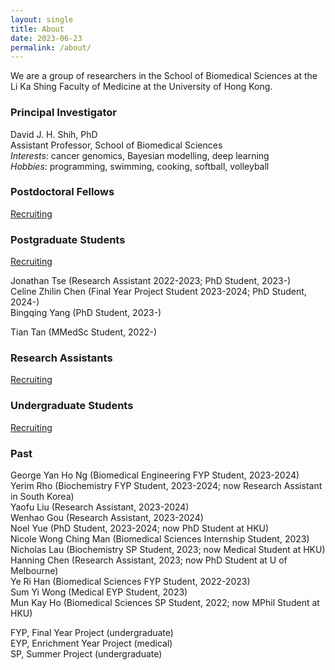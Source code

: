 ```yaml
---
layout: single
title: About
date: 2023-06-23
permalink: /about/
---
```


We are a group of researchers in the School of Biomedical Sciences at the
Li Ka Shing Faculty of Medicine at the University of Hong Kong.

### Principal Investigator

David J. H. Shih, PhD  
Assistant Professor, School of Biomedical Sciences  
*Interests*: cancer genomics, Bayesian modelling, deep learning  
*Hobbies*: programming, swimming, cooking, softball, volleyball  

### Postdoctoral Fellows

[Recruiting](/join/postdoc/)

### Postgraduate Students

[Recruiting](/join/postgrad/)

Jonathan Tse (Research Assistant 2022-2023; PhD Student, 2023-)  
Celine Zhilin Chen (Final Year Project Student 2023-2024; PhD Student, 2024-)  
Bingqing Yang (PhD Student, 2023-)  

Tian Tan (MMedSc Student, 2022-)  

### Research Assistants

[Recruiting](/join/ra/)

### Undergraduate Students

[Recruiting](/join/undergrad/)


### Past

George Yan Ho Ng (Biomedical Engineering FYP Student, 2023-2024)  
Yerim Rho (Biochemistry FYP Student, 2023-2024; now Research Assistant in South Korea)  
Yaofu Liu (Research Assistant, 2023-2024)  
Wenhao Gou (Research Assistant, 2023-2024)  
Noel Yue (PhD Student, 2023-2024; now PhD Student at HKU)  
Nicole Wong Ching Man (Biomedical Sciences Internship Student, 2023)  
Nicholas Lau (Biochemistry SP Student, 2023; now Medical Student at HKU)  
Hanning Chen (Research Assistant, 2023; now PhD Student at U of Melbourne)  
Ye Ri Han (Biomedical Sciences FYP Student, 2022-2023)  
Sum Yi Wong (Medical EYP Student, 2023)  
Mun Kay Ho (Biomedical Sciences SP Student, 2022; now MPhil Student at HKU)  

FYP, Final Year Project (undergraduate)  
EYP, Enrichment Year Project (medical)  
SP, Summer Project (undergraduate)  

